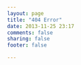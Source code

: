 ```yaml
---
layout: page
title: "404 Error"
date: 2013-11-25 23:17
comments: false
sharing: false
footer: false

---
```

<script type="text/javascript" src="http://www.qq.com/404/search_children,js" charset="utf-8></script>

